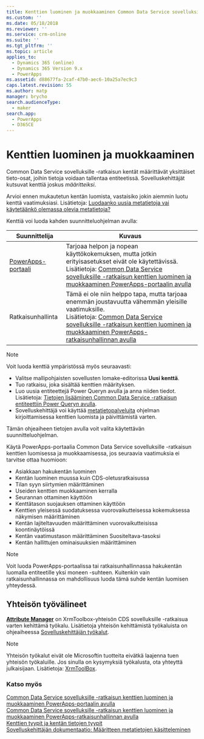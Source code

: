 ```yaml
---
title: Kenttien luominen ja muokkaaminen Common Data Service sovelluksille -ratkaisussa | MicrosoftDocs
ms.custom: ''
ms.date: 05/18/2018
ms.reviewer: ''
ms.service: crm-online
ms.suite: ''
ms.tgt_pltfrm: ''
ms.topic: article
applies_to:
  - Dynamics 365 (online)
  - Dynamics 365 Version 9.x
  - PowerApps
ms.assetid: d88677fa-2caf-47b0-aec6-10a25a7ec9c3
caps.latest.revision: 55
ms.author: matp
manager: brycho
search.audienceType:
  - maker
search.app:
  - PowerApps
  - D365CE
---
```

# <a name="how-to-create-and-edit-fields"></a>Kenttien luominen ja muokkaaminen

Common Data Service sovelluksille -ratkaisun kentät määrittävät yksittäiset tieto-osat, joihin tietoja voidaan tallentaa entiteetissä. Sovelluskehittäjät kutsuvat kenttiä joskus *määritteiksi*. 
  
Arvioi ennen mukautetun kentän luomista, vastaisiko jokin aiemmin luotu kenttä vaatimuksiasi. Lisätietoja: [Luodaanko uusia metatietoja vai käytetäänkö olemassa olevia metatietoja?](create-edit-metadata.md#create-new-metadata-or-use-existing-metadata)

Kenttiä voi luoda kahden suunnitteluohjelman avulla:

|Suunnittelija| Kuvaus|
|--|--|
|[PowerApps-portaali](https://web.powerapps.com/?utm_source=padocs&utm_medium=linkinadoc&utm_campaign=referralsfromdoc)|Tarjoaa helpon ja nopean käyttökokemuksen, mutta jotkin erityisasetukset eivät ole käytettävissä.<br />Lisätietoja: [Common Data Service sovelluksille -ratkaisun kenttien luominen ja muokkaaminen PowerApps-portaalin avulla](create-edit-field-portal.md)|
|Ratkaisunhallinta|Tämä ei ole niin helppo tapa, mutta tarjoaa enemmän joustavuutta vähemmän yleisille vaatimuksille.<br />Lisätietoja: [Common Data Service sovelluksille -ratkaisun kenttien luominen ja muokkaaminen PowerApps-ratkaisunhallinnan avulla](create-edit-field-solution-explorer.md) |

> [!NOTE]
> Voit luoda kenttiä ympäristössä myös seuraavasti:
> - Valitse mallipohjaisten sovellusten lomake-editorissa **Uusi kenttä**.
> - Tuo ratkaisu, joka sisältää kenttien määrityksen.
> - Luo uusia entiteettejä Power Queryn avulla ja anna niiden tiedot.<br />Lisätietoja: [Tietojen lisääminen Common Data Service -ratkaisun entiteettiin Power Queryn avulla](/powerapps/maker/common-data-service/data-platform-cds-newentity-pq).
> - Sovelluskehittäjä voi käyttää [metatietopalveluita](/powerapps/developer/common-data-service/use-web-services#metadata-services) ohjelman kirjoittamisessa kenttien luomista ja päivittämistä varten.

Tämän ohjeaiheen tietojen avulla voit valita käytettävän suunnitteluohjelman. 

Käytä PowerApps-portaalia Common Data Service sovelluksille -ratkaisun kenttien luomisessa ja muokkaamisessa, jos seuraavia vaatimuksia ei tarvitse ottaa huomioon:

- Asiakkaan hakukentän luominen
- Kentän luominen muussa kuin CDS-oletusratkaisussa
- Tilan syyn siirtymien määrittäminen
- Useiden kenttien muokkaaminen kerralla
- Seurannan ottaminen käyttöön
- Kenttätason suojauksen ottaminen käyttöön
- Kenttien yleisessä suodatuksessa vuorovaikutteisessa kokemuksessa näkymisen määrittäminen
- Kentän lajiteltavuuden määrittäminen vuorovaikutteisissa koontinäytöissä
- Kentän vaatimustason määrittäminen Suositeltava-tasoksi
- Kentän hallittujen ominaisuuksien määrittäminen

> [!NOTE]
> Voit luoda PowerApps-portaalissa tai ratkaisunhallinnassa hakukentän luomalla entiteetille yksi moneen -suhteen. Kuitenkin vain ratkaisunhallinnassa on mahdollisuus luoda tämä suhde kentän luomisen yhteydessä.

## <a name="community-tools"></a>Yhteisön työvälineet

**[Attribute Manager](https://www.xrmtoolbox.com/plugins/DLaB.Xrm.AttributeManager/)** on XrmToolbox-yhteisön CDS sovelluksille -ratkaisua varten kehittämä työkalu. Lisätietoja yhteisön kehittämistä työkaluista on ohjeaiheessa [Sovelluskehittäjän työkalut](https://docs.microsoft.com/dynamics365/customer-engagement/developer/developer-tools).

> [!NOTE]
> Yhteisön työkalut eivät ole Microsoftin tuotteita eivätkä laajenna tuen yhteisön työkaluille. Jos sinulla on kysymyksiä työkalusta, ota yhteyttä julkaisijaan. Lisätietoja: [XrmToolBox](https://www.xrmtoolbox.com).

### <a name="see-also"></a>Katso myös  
[Common Data Service sovelluksille -ratkaisun kenttien luominen ja muokkaaminen PowerApps-portaalin avulla](create-edit-field-portal.md)<br />
[Common Data Service sovelluksille -ratkaisun kenttien luominen ja muokkaaminen PowerApps-ratkaisunhallinnan avulla](create-edit-field-solution-explorer.md)<br />
[Kenttien tyypit ja kentän tietojen tyypit](types-of-fields.md)<br />
[Sovelluskehittäjän dokumentaatio: Määritteen metatietojen käsitteleminen](/dynamics365/customer-engagement/developer/org-service/work-attribute-metadata)
 
